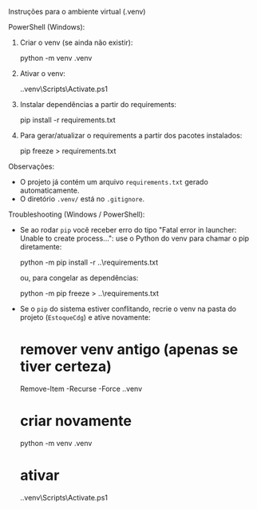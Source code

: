 Instruções para o ambiente virtual (.venv)

PowerShell (Windows):

1. Criar o venv (se ainda não existir):

   python -m venv .venv

2. Ativar o venv:

   .\.venv\Scripts\Activate.ps1

3. Instalar dependências a partir do requirements:

   pip install -r requirements.txt

4. Para gerar/atualizar o requirements a partir dos pacotes instalados:

   pip freeze > requirements.txt

Observações:
- O projeto já contém um arquivo `requirements.txt` gerado automaticamente.
- O diretório `.venv/` está no `.gitignore`.

Troubleshooting (Windows / PowerShell):

- Se ao rodar `pip` você receber erro do tipo "Fatal error in launcher: Unable to create process...": use o Python do venv para chamar o pip diretamente:

   python -m pip install -r ..\requirements.txt

   ou, para congelar as dependências:

   python -m pip freeze > ..\requirements.txt

- Se o `pip` do sistema estiver conflitando, recrie o venv na pasta do projeto (`EstoqueCdg`) e ative novamente:

   # remover venv antigo (apenas se tiver certeza)
   Remove-Item -Recurse -Force .\.venv

   # criar novamente
   python -m venv .venv

   # ativar
   .\.venv\Scripts\Activate.ps1


